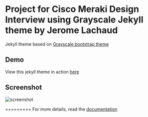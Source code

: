 Project for Cisco Meraki Design Interview using Grayscale Jekyll theme by Jerome Lachaud
=========================

Jekyll theme based on [Grayscale bootstrap theme ](http://ironsummitmedia.github.io/startbootstrap-grayscale/)

## Demo
View this jekyll theme in action [here](https://jeromelachaud.github.io/grayscale-theme)

## Screenshot
![screenshot](https://raw.githubusercontent.com/clarissafchen/merakiproject/gh-pages/img/Screenshot.png![image](https://user-images.githubusercontent.com/6592016/171051856-00913df8-aa28-4096-bdb3-a806b9f4d986.png)
)

=========
For more details, read the [documentation](http://jekyllrb.com/)
